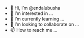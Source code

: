 - 👋 Hi, I’m @endalubusha
- 👀 I’m interested in ...
- 🌱 I’m currently learning ...
- 💞️ I’m looking to collaborate on ...
- 📫 How to reach me ...

<!---
endalubusha/endalubusha is a ✨ special ✨ repository because its `README.md` (this file) appears on your GitHub profile.
You can click the Preview link to take a look at your changes.
--->
